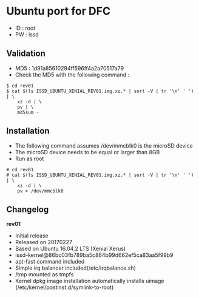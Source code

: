 Ubuntu port for DFC
===================

-	ID : root  
-	PW : issd

Validation
----------

-	MD5 : 1d91a85610294ff596ff4a2a70517a79  
-	Check the MD5 with the following command :

```
$ cd rev01
$ cat $(ls ISSD_UBUNTU_XENIAL_REV01.img.xz.* | sort -V | tr '\n' ' ') | \
	xz -d | \
	pv | \
	md5sum -
```

Installation
------------

-	The following command assumes /dev/mmcblk0 is the microSD device
-	The microSD device needs to be equal or larger than 8GB
-	Run as root

```
# cd rev01
# cat $(ls ISSD_UBUNTU_XENIAL_REV01.img.xz.* | sort -V | tr '\n' ' ') | \
	xz -d | \
	pv > /dev/mmcblk0
```

Changelog
---------

**rev01**

-	Initial release
-	Released on 20170227
-	Based on Ubuntu 16.04.2 LTS (Xenial Xerus)
-	issd-kernel@86bc03fb789ba5c864b99d662ef5ca83aa5f99b9
-	apt-fast command included
-	Simple irq balancer included(/etc/irqbalance.sh)
-	/tmp mounted as tmpfs
-	Kernel dpkg image installation automatically installs uimage (/etc/kernel/postinst.d/symlink-to-root)
